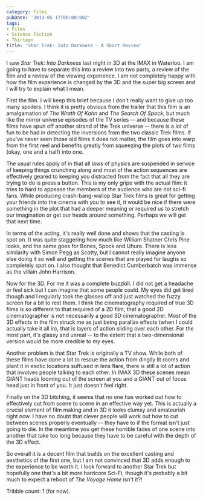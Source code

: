 ```yaml
---
category: Films
pubDate: '2013-05-17T00:00:00Z'
tags:
- Films
- Science Fiction
- Thirteen
title: 'Star Trek: Into Darkness - A Short Review'
---
```

I saw _Star Trek: Into Darkness_ last night in 3D at the IMAX in Waterloo. I am going to have to separate this into a review into two parts, a review of the film and a review of the viewing experience. I am not completely happy with how the film experience is changed by the 3D and the super big screen and I will try to explain what I mean.

First the film. I will keep this brief because I don't really want to give up too many spoilers. I think it is pretty obvious from the trailer that this film is an amalgamation of _The Wrath Of Kahn_ and _The Search Of Spock_, but much like the mirror universe episodes of the TV series -- and because these films have spun off another strand of the Trek universe -- there is a lot of fun to be had in detecting the inversions from the two classic Trek films. If you've never seen those old films it does not matter, the film goes into warp from the first reel and benefits greatly from squeezing the plots of two films (okay, one and a half) into one.

The usual rules apply of in that all laws of physics are suspended in service of keeping things crunching along and most of the action sequences are effectively geared to keeping you distracted from the fact that all they are trying to do is press a button. This is my only gripe with the actual film: it tries to hard to appease the members of the audience who are not sci-fi fans. While producing crash-bang-wallop Star Trek films is great for getting your friends into the cinema with you to see it, it would be nice if there were something in the plot that had a deeper meaning or required us to stretch our imagination or get our heads around something. Perhaps we will get that next time.

In terms of the acting, it's really well done and shows that the casting is spot on. It was quite staggering how much like William Shatner Chris Pine looks, and the same goes for Bones, Spock and Uhura. There is less similarity with Simon Pegg as Scotty, but I cannot really imagine anyone else doing it so well and getting the scenes that are played for laughs so completely spot on. I also thought that Benedict Cumberbatch was immense as the villain John Harrison.

Now for the 3D. For me it was a complete buzzkill. I did not get a headache or feel sick but I can imagine that some people could. My eyes did get tired though and I regularly took the glasses off and just watched the fuzzy screen for a bit to rest them. I think the cinematography required of true 3D films is so different to that required of a 2D film, that a good 2D cinematographer is not necessarily a good 3D cinematographer. Most of the 3D effects in the film struck me as just being parallax effects (when I could actually take it all in), that is layers of action sliding over each other. For the most part, it's glassy and unreal -- to the extent that a two-dimensional version would be more credible to my eyes.

Another problem is that Star Trek is originally a TV show. While both of these films have done a lot to rescue the action from dingily lit rooms and plant it in exotic locations suffused in lens flare, there is still a lot of action that involves people talking to each other. In IMAX 3D these scenes mean GIANT heads looming out of the screen at you and a GIANT out of focus head just in front of you. It just doesn't feel right.

Finally on the 3D bitching, it seems that no one has worked out how to effectively cut from scene to scene in an effective way yet. This is actually a crucial element of film making and in 3D it looks clumsy and amateurish right now. I have no doubt that clever people will work out how to cut between scenes properly eventually -- they have to if the format isn't just going to die. In the meantime you get these horrible fades of one scene into another that take too long because they have to be careful with the depth of the 3D effect.

So overall it is a decent film that builds on the excellent casting and aesthetics of the first one, but I am not convinced that 3D adds enough to the experience to be worth it. I look forward to another Star Trek but hopefully one that's a bit more hardcore Sci-Fi, though it's probably a bit much to expect a reboot of _The Voyage Home_ isn't it?!

Tribble count: 1 (for now).